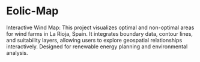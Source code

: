 # Eolic-Map
Interactive Wind Map: This project visualizes optimal and non-optimal areas for wind farms in La Rioja, Spain. It integrates boundary data, contour lines, and suitability layers, allowing users to explore geospatial relationships interactively. Designed for renewable energy planning and environmental analysis.
